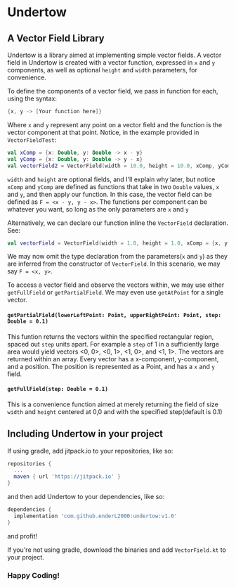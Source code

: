 # Undertow
## A Vector Field Library
Undertow is a library aimed at implementing simple vector fields. A vector field in Undertow is created with a vector function, expressed in `x` and `y` components, as well as optional `height` and `width` parameters, for convenience.

To define the components of a vector field, we pass in function for each, using the syntax:
```kotlin
{x, y -> [Your function here]}
```
Where `x` and  `y` represent any point on a vector field and the function is the vector component at that point. Notice, in the example provided in `VectorFieldTest`:
```kotlin
val xComp = {x: Double, y: Double -> x - y}
val yComp = {x: Double, y: Double -> y - x}
val vectorField2 = VectorField(width = 10.0, height = 10.0, xComp, yComp)
```

`width` and `height` are optional fields, and I'll explain why later, but notice `xComp` and `yComp` are defined as functions that take in two `Double` values, `x` and `y`, and then apply our function. In this case, the vector field can be defined as `F = <x - y, y - x>`. The functions per component can be whatever you want, so long as the only parameters are `x` and `y`

Alternatively, we can declare our function inline the `VectorField` declaration. See:
```kotlin
val vectorField = VectorField(width = 1.0, height = 1.0, xComp = {x, y -> x}, yComp = {x, y -> y})
```
We may now omit the type declaration from the parameters(`x` and `y`) as they are inferred from the constructor of `VectorField`. In this scenario, we may say `F = <x, y>`.

To access a vector field and observe the vectors within, we may use either `getFullField` or `getPartialField`. We may even use `getAtPoint` for a single vector.

#### `getPartialField(lowerLeftPoint: Point, upperRightPoint: Point, step: Double = 0.1)`
This funtion returns the vectors within the specified rectangular region, spaced out `step` units apart. For example a `step` of 1 in a sufficiently large area would yield vectors <0, 0>, <0, 1>, <1, 0>, and <1, 1>. The vectors are returned within an array. Every vector has a x-component, y-component, and a position. The position is represented as a Point, and has a `x` and `y` field.

#### `getFullField(step: Double = 0.1)`
This is a convenience function aimed at merely returning the field of size `width` and `height` centered at 0,0 and with the specified step(default is 0.1) 

## Including Undertow in your project
If using gradle, add jitpack.io to your repositories, like so:
```groovy
repositories {
  ...
  maven { url 'https://jitpack.io' }
}
```
and then add Undertow to your dependencies, like so:
```groovy
dependencies {
  implementation 'com.github.enderL2000:undertow:v1.0'
}
```
and profit!

If you're not using gradle, download the binaries and add `VectorField.kt` to your project.

### Happy Coding!
